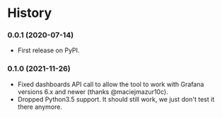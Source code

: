 # History

### 0.0.1 (2020-07-14)

* First release on PyPI.

### 0.1.0 (2021-11-26)

* Fixed dashboards API call to allow the tool to work with Grafana versions 6.x and newer
(thanks @maciejmazur10c).
* Dropped Python3.5 support. It should still work, we just don't test it there anymore.
